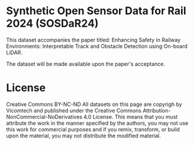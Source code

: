 # Synthetic Open Sensor Data for Rail 2024 (SOSDaR24)

This dataset accompanies the paper titled: Enhancing Safety in Railway Environments: Interpretable Track and Obstacle Detection using On-board LiDAR.

The dataset will be made available upon the paper's acceptance.

# License

Creative Commons BY-NC-ND
All datasets on this page are copyrigh by Vicomtech and published under the Creative Commons Attribution-NonCommercial-NoDerivatives 4.0 License. This means that you must attribute the work in the manner specified by the authors, you may not use this work for commercial purposes and if you remix, transform, or build upon the material, you may not distribute the modified material.
